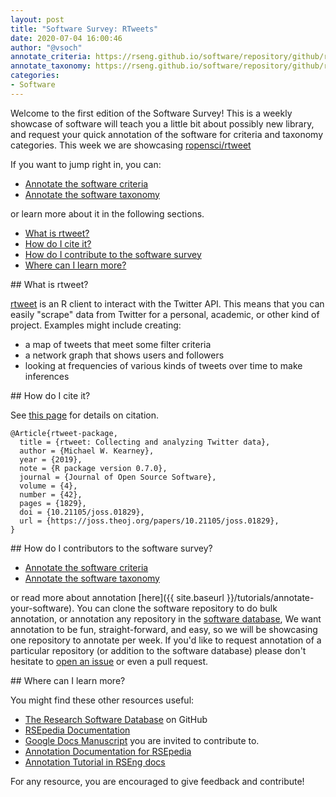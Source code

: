 ```yaml
---
layout: post
title: "Software Survey: RTweets"
date: 2020-07-04 16:00:46
author: "@vsoch"
annotate_criteria: https://rseng.github.io/software/repository/github/ropensci/rtweet/annotate-criteria/
annotate_taxonomy: https://rseng.github.io/software/repository/github/ropensci/rtweet/annotate-taxonomy/
categories:
- Software
---
```


Welcome to the first edition of the Software Survey! This is a weekly showcase
of software will teach you a little bit about possibly new library, and request
your quick annotation of the software for criteria and taxonomy categories.
This week we are showcasing <a href="https://github.com/ropensci/rtweet" target="_blank">ropensci/rtweet</a>

If you want to jump right in, you can:

<ul>
<li><a href="https://rseng.github.io/software/repository/github/ropensci/rtweet/annotate-criteria/" target="_blank">Annotate the software criteria</a></li>
<li><a href="https://rseng.github.io/software/repository/github/ropensci/rtweet/annotate-taxonomy/" target="_blank">Annotate the software taxonomy</a></li>
</ul>

or learn more about it in the following sections.

<!--more--> 

 - [What is rtweet?](#what-is)
 - [How do I cite it?](#cite)
 - [How do I contribute to the software survey](#contribute)
 - [Where can I learn more?](#learn-more)


<a id="what-is">
## What is rtweet?

[rtweet](https://rtweet.info/) is an R client to interact with the Twitter API. This means that
you can easily "scrape" data from Twitter for a personal, academic, or other kind of project.
Examples might include creating:

 - a map of tweets that meet some filter criteria
 - a network graph that shows users and followers
 - looking at frequencies of various kinds of tweets over time to make inferences

<a id="cite">
## How do I cite it?

See [this page](https://rtweet.info/authors.html) for details on citation.

```
@Article{rtweet-package,
  title = {rtweet: Collecting and analyzing Twitter data},
  author = {Michael W. Kearney},
  year = {2019},
  note = {R package version 0.7.0},
  journal = {Journal of Open Source Software},
  volume = {4},
  number = {42},
  pages = {1829},
  doi = {10.21105/joss.01829},
  url = {https://joss.theoj.org/papers/10.21105/joss.01829},
}
```
<a id="contribute">
## How do I contributors to the software survey?

<ul>
<li><a href="https://rseng.github.io/software/repository/github/ropensci/rtweet/annotate-criteria/" target="_blank">Annotate the software criteria</a></li>
<li><a href="https://rseng.github.io/software/repository/github/ropensci/rtweet/annotate-taxonomy/" target="_blank">Annotate the software taxonomy</a></li>
</ul>

or read more about annotation [here]({{ site.baseurl }}/tutorials/annotate-your-software). You can clone the software repository to do
bulk annotation, or annotation any repository in the <a href="https://rseng.github.io/software/" target="_blank">software database</a>,
We want annotation to be fun, straight-forward, and easy, so we will be showcasing one repository to annotate per week.
If you'd like to request annotation of a particular repository (or addition to the software database)
please don't hesitate to [open an issue](https://github.com/rseng/software/issues) or even a pull request.

<a id="learn-more">
## Where can I learn more?

You might find these other resources useful:

 - [The Research Software Database](https://github.com/rseng/software) on GitHub
 - [RSEpedia Documentation](https://rseng.github.io/rse)
 - [Google Docs Manuscript](https://docs.google.com/document/d/1wDb0udH9OrFWrMBsAVb8RrUMCKKRHoyEep7yveJ1d0k/edit) you are invited to contribute to.
 - [Annotation Documentation for RSEpedia](https://rseng.github.io/rse/tutorials/annotation/)
 - [Annotation Tutorial in RSEng docs](https://rseng.github.io/rse/tutorials/annotation/)

For any resource, you are encouraged to give feedback and contribute!
